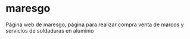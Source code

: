# maresgo
Página web de maresgo, página para realizar compra venta de marcos y servicios de soldaduras en aluminio
